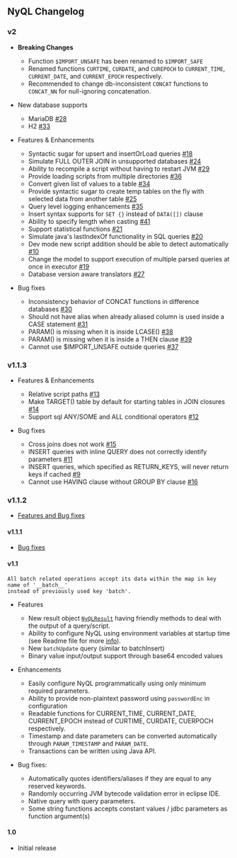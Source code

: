 ## NyQL Changelog

### v2
 * __Breaking Changes__
   * Function `$IMPORT_UNSAFE` has been renamed to `$IMPORT_SAFE`
   * Renamed functions `CURTIME`, `CURDATE`, and `CUREPOCH` to `CURRENT_TIME`, `CURRENT_DATE`, and `CURRENT_EPOCH` respectively.
   * Recommended to change db-inconsistent `CONCAT` functions to `CONCAT_NN` for null-ignoring concatenation.
   
 * New database supports
   * MariaDB [#28](https://github.com/VirtusaPolarisGTO/NyQL/issues/28)
   * H2 [#33](https://github.com/VirtusaPolarisGTO/NyQL/issues/33)
   
 * Features & Enhancements
    - Syntactic sugar for upsert and insertOrLoad queries [#18](https://github.com/VirtusaPolarisGTO/NyQL/issues/18)
    - Simulate FULL OUTER JOIN in unsupported databases [#24](https://github.com/VirtusaPolarisGTO/NyQL/issues/24)
    - Ability to recompile a script without having to restart JVM [#29](https://github.com/VirtusaPolarisGTO/NyQL/issues/29)
    - Provide loading scripts from multiple directories [#36](https://github.com/VirtusaPolarisGTO/NyQL/issues/36)
    - Convert given list of values to a table [#34](https://github.com/VirtusaPolarisGTO/NyQL/issues/34)
    - Provide syntactic sugar to create temp tables on the fly with selected data from another table [#25](https://github.com/VirtusaPolarisGTO/NyQL/issues/25)
    - Query level logging enhancements [#35](https://github.com/VirtusaPolarisGTO/NyQL/issues/35)
    - Insert syntax supports for `SET {}` instead of `DATA([])` clause
    - Ability to specify length when casting [#41](https://github.com/VirtusaPolarisGTO/NyQL/issues/41)
    - Support statistical functions [#21](https://github.com/VirtusaPolarisGTO/NyQL/issues/21)
    - Simulate java's lastIndexOf functionality in SQL queries [#20](https://github.com/VirtusaPolarisGTO/NyQL/issues/20)
    - Dev mode new script addition should be able to detect automatically [#10](https://github.com/VirtusaPolarisGTO/NyQL/issues/10)
    - Change the model to support execution of multiple parsed queries at once in executor [#19](https://github.com/VirtusaPolarisGTO/NyQL/issues/19)
    - Database version aware translators [#27](https://github.com/VirtusaPolarisGTO/NyQL/issues/27)
    
 * Bug fixes
   - Inconsistency behavior of CONCAT functions in difference databases [#30](https://github.com/VirtusaPolarisGTO/NyQL/issues/30)
   - Should not have alias when already aliased column is used inside a CASE statement [#31](https://github.com/VirtusaPolarisGTO/NyQL/issues/31)
   - PARAM() is missing when it is inside LCASE() [#38](https://github.com/VirtusaPolarisGTO/NyQL/issues/38)
   - PARAM() is missing when it is inside a THEN clause [#39](https://github.com/VirtusaPolarisGTO/NyQL/issues/39)
   - Cannot use $IMPORT_UNSAFE outside queries [#37](https://github.com/VirtusaPolarisGTO/NyQL/issues/37)
   
### v1.1.3
 * Features & Enhancements
   - Relative script paths [#13](https://github.com/VirtusaPolarisGTO/NyQL/issues/13)
   - Make TARGET() table by default for starting tables in JOIN closures [#14](https://github.com/VirtusaPolarisGTO/NyQL/issues/14)
   - Support sql ANY/SOME and ALL conditional operators [#12](https://github.com/VirtusaPolarisGTO/NyQL/issues/12)
 
 * Bug fixes
   - Cross joins does not work [#15](https://github.com/VirtusaPolarisGTO/NyQL/issues/15)
   - INSERT queries with inline QUERY does not correctly identify parameters [#11](https://github.com/VirtusaPolarisGTO/NyQL/issues/11)
   - INSERT queries, which specified as RETURN_KEYS, will never return keys if cached [#9](https://github.com/VirtusaPolarisGTO/NyQL/issues/9)
   - Cannot use HAVING clause without GROUP BY clause [#16](https://github.com/VirtusaPolarisGTO/NyQL/issues/16)
   
### v1.1.2
 * [Features and Bug fixes](https://github.com/VirtusaPolarisGTO/NyQL/issues?q=is%3Aissue+milestone%3Av1.1.2+is%3Aclosed)

#### v1.1.1
 
 * [Bug fixes](https://github.com/VirtusaPolarisGTO/NyQL/issues?q=is%3Aissue+milestone%3Av1.1.1+is%3Aclosed)


#### v1.1
    All batch related operations accept its data within the map in key name of '__batch__'
    instead of previously used key 'batch'.

  * Features
    * New result object [`NyQLResult`](docs/nyresult.md) having friendly methods to deal with the output of a query/script.
    * Ability to configure NyQL using environment variables at startup time (see Readme file for more [info](README.md#configuration-values-as-runtime-properties)).
    * New `batchUpdate` query (similar to batchInsert)
    * Binary value input/output support through base64 encoded values
    
  * Enhancements
    * Easily configure NyQL programmatically using only minimum required parameters.
    * Ability to provide non-plaintext password using `passwordEnc` in configuration
    * Readable functions for CURRENT_TIME, CURRENT_DATE, CURRENT_EPOCH instead of CURTIME, CURDATE, CUERPOCH respectively.
    * Timestamp and date parameters can be converted automatically through `PARAM_TIMESTAMP` and `PARAM_DATE`.  
    * Transactions can be written using Java API.
      
  * Bug fixes:
    * Automatically quotes identifiers/aliases if they are equal to any reserved keywords.
    * Randomly occurring JVM bytecode validation error in eclipse IDE.
    * Native query with query parameters.
    * Some string functions accepts constant values / jdbc parameters as function argument(s)
    
#### 1.0
  * Initial release